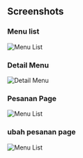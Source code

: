 
## Screenshots

### Menu list
![Menu List](https://raw.github.com/erastimothy/BBQ-customer-android/master/app/src/main/res/drawable-v24/menu-page.jpg)

### Detail Menu
![Detail Menu](https://raw.github.com/erastimothy/BBQ-customer-android/master/app/src/main/res/drawable-v24/detail-menu-page.jpg)


### Pesanan Page
![Menu List](https://raw.github.com/erastimothy/BBQ-customer-android/master/app/src/main/res/drawable-v24/pesanan-page.jpg)


### ubah pesanan page
![Menu List](https://raw.github.com/erastimothy/BBQ-customer-android/master/app/src/main/res/drawable-v24/ubah-menu-page.jpg)

  
